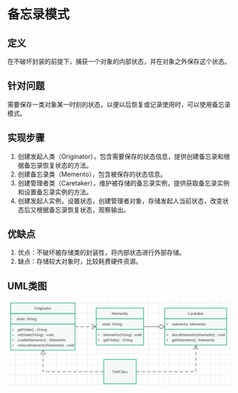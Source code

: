 # 备忘录模式

## 定义

在不破坏封装的前提下，捕获一个对象的内部状态，并在对象之外保存这个状态。

## 针对问题

需要保存一类对象某一时刻的状态，以便以后恢复或记录使用时，可以使用备忘录模式。

## 实现步骤

1. 创建发起人类（Originator），包含需要保存的状态信息，提供创建备忘录和根据备忘录恢复状态的方法。
2. 创建备忘录类（Memento），包含被保存的状态信息。
3. 创建管理者类（Caretaker），维护被存储的备忘录实例，提供获取备忘录实例和设置备忘录实例的方法。
4. 创建发起人实例，设置状态，创建管理者对象，存储发起人当前状态，改变状态后又根据备忘录恢复状态，观察输出。

## 优缺点

1. 优点：不破坏被存储类的封装性，将内部状态进行外部存储。
2. 缺点：存储较大对象时，比较耗费硬件资源。

## UML类图

![.png](./assets/备忘录模式.png)



